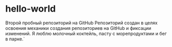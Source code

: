 # hello-world
Второй пробный репозиторий на GitHub
Репозиторий создан в целях освоения механики создания репозиториев на GitHub и фиксации изменений.
Я люблю молочный коктейль, пасту с морепродуктами и бег в парке.`

